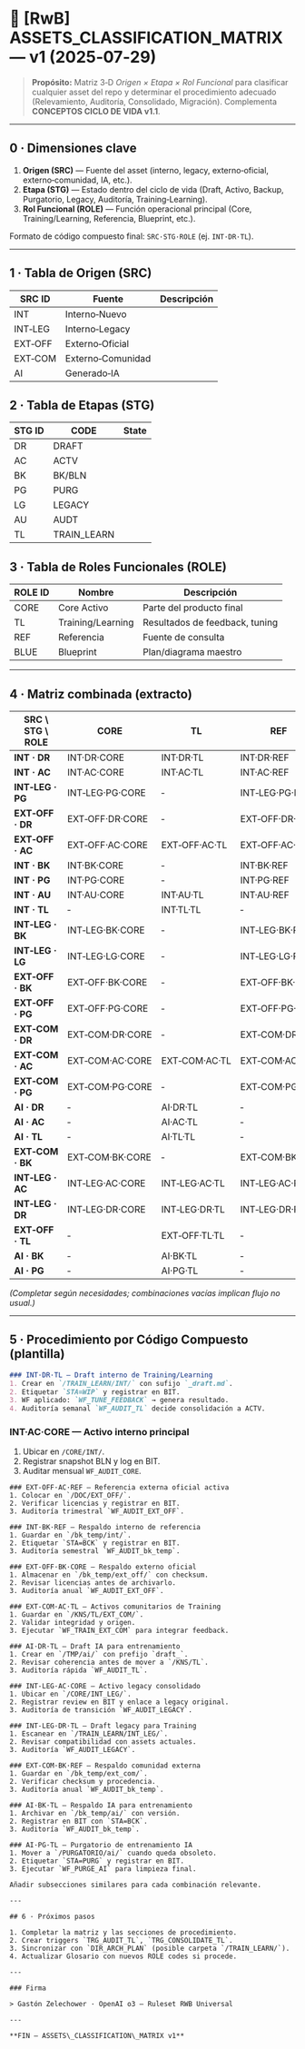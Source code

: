 # 🧮 [RwB] ASSETS\_CLASSIFICATION\_MATRIX — v1 (2025‑07‑29)

> **Propósito:** Matriz 3‑D *Origen × Etapa × Rol Funcional* para clasificar cualquier asset del repo y determinar el procedimiento adecuado (Relevamiento, Auditoría, Consolidado, Migración). Complementa **CONCEPTOS CICLO DE VIDA v1.1**.

---

## 0 · Dimensiones clave

1. **Origen (SRC)** — Fuente del asset (interno, legacy, externo‑oficial, externo‑comunidad, IA, etc.).
2. **Etapa (STG)** — Estado dentro del ciclo de vida (Draft, Activo, Backup, Purgatorio, Legacy, Auditoría, Training‑Learning).
3. **Rol Funcional (ROLE)** — Función operacional principal (Core, Training/Learning, Referencia, Blueprint, etc.).

Formato de código compuesto final: `SRC·STG·ROLE` (ej. `INT·DR·TL`).

---

## 1 · Tabla de Origen (SRC)

| SRC ID  | Fuente            | Descripción |
| ------- | ----------------- | ----------- |
| INT     | Interno‑Nuevo     |             |
| INT‑LEG | Interno‑Legacy    |             |
| EXT‑OFF | Externo‑Oficial   |             |
| EXT‑COM | Externo‑Comunidad |             |
| AI      | Generado‑IA       |             |

## 2 · Tabla de Etapas (STG)

| STG ID | CODE         | State |
| ------ | ------------ | ----- |
| DR     | DRAFT        |       |
| AC     | ACTV         |       |
| BK     | BK/BLN       |       |
| PG     | PURG         |       |
| LG     | LEGACY       |       |
| AU     | AUDT         |       |
| TL     | TRAIN\_LEARN |       |

## 3 · Tabla de Roles Funcionales (ROLE)

| ROLE ID | Nombre            | Descripción                    |
| ------- | ----------------- | ------------------------------ |
| CORE    | Core Activo       | Parte del producto final       |
| TL      | Training/Learning | Resultados de feedback, tuning |
| REF     | Referencia        | Fuente de consulta             |
| BLUE    | Blueprint         | Plan/diagrama maestro          |

---

## 4 · Matriz combinada (extracto)

| SRC \ STG \ ROLE | CORE            | TL        | REF            | BLUE        |
| ---------------- | --------------- | --------- | -------------- | ----------- |
| **INT · DR**     | INT·DR·CORE     | INT·DR·TL | INT·DR·REF     | INT·DR·BLUE |
| **INT · AC**     | INT·AC·CORE     | INT·AC·TL | INT·AC·REF     | INT·AC·BLUE |
| **INT‑LEG · PG** | INT‑LEG·PG·CORE | ‑         | INT‑LEG·PG·REF | ‑           |
| **EXT‑OFF · DR** | EXT‑OFF·DR·CORE | ‑         | EXT‑OFF·DR·REF | ‑           |
| **EXT‑OFF · AC** | EXT‑OFF·AC·CORE | EXT‑OFF·AC·TL | EXT‑OFF·AC·REF | EXT‑OFF·AC·BLUE |
| **INT · BK**     | INT·BK·CORE     | ‑         | INT·BK·REF     | ‑ |
| **INT · PG**     | INT·PG·CORE     | ‑         | INT·PG·REF     | ‑ |
| **INT · AU**     | INT·AU·CORE     | INT·AU·TL | INT·AU·REF     | ‑ |
| **INT · TL**     | ‑               | INT·TL·TL | ‑              | ‑ |
| **INT‑LEG · BK** | INT‑LEG·BK·CORE | ‑         | INT‑LEG·BK·REF | ‑ |
| **INT‑LEG · LG** | INT‑LEG·LG·CORE | ‑         | INT‑LEG·LG·REF | ‑ |
| **EXT‑OFF · BK** | EXT‑OFF·BK·CORE | ‑         | EXT‑OFF·BK·REF | ‑ |
| **EXT‑OFF · PG** | EXT‑OFF·PG·CORE | ‑         | EXT‑OFF·PG·REF | ‑ |
| **EXT‑COM · DR** | EXT‑COM·DR·CORE | ‑         | EXT‑COM·DR·REF | ‑ |
| **EXT‑COM · AC** | EXT‑COM·AC·CORE | EXT‑COM·AC·TL | EXT‑COM·AC·REF | EXT‑COM·AC·BLUE |
| **EXT‑COM · PG** | EXT‑COM·PG·CORE | ‑         | EXT‑COM·PG·REF | ‑ |
| **AI · DR**      | ‑               | AI·DR·TL  | ‑              | ‑ |
| **AI · AC**      | ‑               | AI·AC·TL  | ‑              | ‑ |
| **AI · TL**      | ‑               | AI·TL·TL  | ‑              | ‑ |
| **EXT‑COM · BK** | EXT‑COM·BK·CORE | ‑         | EXT‑COM·BK·REF | ‑ |
| **INT‑LEG · AC** | INT‑LEG·AC·CORE | INT‑LEG·AC·TL | INT‑LEG·AC·REF | INT‑LEG·AC·BLUE |
| **INT‑LEG · DR** | INT‑LEG·DR·CORE | INT‑LEG·DR·TL | INT‑LEG·DR·REF | INT‑LEG·DR·BLUE |
| **EXT‑OFF · TL** | ‑               | EXT‑OFF·TL·TL | ‑              | ‑ |
| **AI · BK**      | ‑               | AI·BK·TL  | ‑              | ‑ |
| **AI · PG**      | ‑               | AI·PG·TL  | ‑              | ‑ |

*(Completar según necesidades; combinaciones vacías implican flujo no usual.)*

---

## 5 · Procedimiento por Código Compuesto (plantilla)

```markdown
### INT·DR·TL — Draft interno de Training/Learning
1. Crear en `/TRAIN_LEARN/INT/` con sufijo `_draft.md`.
2. Etiquetar `STA=WIP` y registrar en BIT.
3. WF aplicado: `WF_TUNE_FEEDBACK` → genera resultado.
4. Auditoría semanal `WF_AUDIT_TL` decide consolidación a ACTV.
```

### INT·AC·CORE — Activo interno principal
1. Ubicar en `/CORE/INT/`.
2. Registrar snapshot BLN y log en BIT.
3. Auditar mensual `WF_AUDIT_CORE`.
```
### EXT‑OFF·AC·REF — Referencia externa oficial activa
1. Colocar en `/DOC/EXT_OFF/`.
2. Verificar licencias y registrar en BIT.
3. Auditoría trimestral `WF_AUDIT_EXT_OFF`.

### INT·BK·REF — Respaldo interno de referencia
1. Guardar en `/bk_temp/int/`.
2. Etiquetar `STA=BCK` y registrar en BIT.
3. Auditoría semestral `WF_AUDIT_bk_temp`.

### EXT‑OFF·BK·CORE — Respaldo externo oficial
1. Almacenar en `/bk_temp/ext_off/` con checksum.
2. Revisar licencias antes de archivarlo.
3. Auditoría anual `WF_AUDIT_EXT_OFF`.

### EXT‑COM·AC·TL — Activos comunitarios de Training
1. Guardar en `/KNS/TL/EXT_COM/`.
2. Validar integridad y origen.
3. Ejecutar `WF_TRAIN_EXT_COM` para integrar feedback.

### AI·DR·TL — Draft IA para entrenamiento
1. Crear en `/TMP/ai/` con prefijo `draft_`.
2. Revisar coherencia antes de mover a `/KNS/TL`.
3. Auditoría rápida `WF_AUDIT_TL`.

### INT‑LEG·AC·CORE — Activo legacy consolidado
1. Ubicar en `/CORE/INT_LEG/`.
2. Registrar review en BIT y enlace a legacy original.
3. Auditoría de transición `WF_AUDIT_LEGACY`.

### INT‑LEG·DR·TL — Draft legacy para Training
1. Escanear en `/TRAIN_LEARN/INT_LEG/`.
2. Revisar compatibilidad con assets actuales.
3. Auditoría `WF_AUDIT_LEGACY`.

### EXT‑COM·BK·REF — Respaldo comunidad externa
1. Guardar en `/bk_temp/ext_com/`.
2. Verificar checksum y procedencia.
3. Auditoría anual `WF_AUDIT_bk_temp`.

### AI·BK·TL — Respaldo IA para entrenamiento
1. Archivar en `/bk_temp/ai/` con versión.
2. Registrar en BIT con `STA=BCK`.
3. Auditoría `WF_AUDIT_bk_temp`.

### AI·PG·TL — Purgatorio de entrenamiento IA
1. Mover a `/PURGATORIO/ai/` cuando queda obsoleto.
2. Etiquetar `STA=PURG` y registrar en BIT.
3. Ejecutar `WF_PURGE_AI` para limpieza final.

Añadir subsecciones similares para cada combinación relevante.

---

## 6 · Próximos pasos

1. Completar la matriz y las secciones de procedimiento.
2. Crear triggers `TRG_AUDIT_TL`, `TRG_CONSOLIDATE_TL`.
3. Sincronizar con `DIR_ARCH_PLAN` (posible carpeta `/TRAIN_LEARN/`).
4. Actualizar Glosario con nuevos ROLE codes si procede.

---

### Firma

> Gastón Zelechower · OpenAI o3 — Ruleset RWB Universal

---

**FIN — ASSETS\_CLASSIFICATION\_MATRIX v1**

